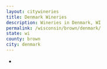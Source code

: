 ```yaml
---
layout: citywineries
title: Denmark Wineries
description: Wineries in Denmark, WI
permalink: /wisconsin/brown/denmark/
state: wi
county: brown
city: denmark
---
```

-
